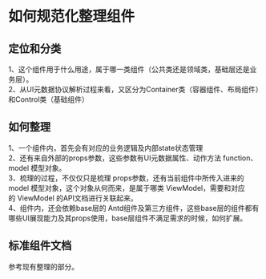 # 如何规范化整理组件


<a name="zU3Po"></a>
## 定位和分类

1、这个组件用于什么用途，属于哪一类组件（公共类还是领域类，基础层还是业务层）。<br />2、从UI元数据协议解析过程来看，又区分为Container类（容器组件、布局组件）和Control类（基础组件）

<a name="b5IbR"></a>
## 如何整理

1、一个组件内，首先会有对应的业务逻辑及内部state状态管理<br />2、还有来自外部的props参数，这些参数有UI元数据属性、动作方法 function、model 模型对象。<br />3、梳理的过程，不仅仅只是梳理 props参数，还有当前组件中所传入进来的 model 模型对象，这个对象从何而来，是属于哪类 ViewModel，需要和对应的 ViewModel 的API文档进行关联起来。<br />4、组件内，还会依赖base层的 Antd组件及第三方组件，这些base层的组件都有哪些UI展现能力及其props使用，base层组件不满足需求的时候，如何扩展。

<a name="pyDxH"></a>
## 标准组件文档

参考现有整理的部分。
